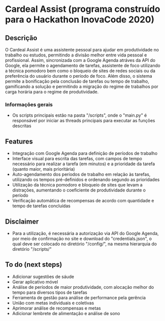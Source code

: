 # Cardeal Assist (programa construído para o Hackathon InovaCode 2020)

## Descrição

O Cardeal Assist é uma assistente pessoal para ajudar em produtividade no trabalho ou estudos, permitindo a divisão melhor entre vida pessoal e profissional. Assim, sincronizada com a Google Agenda atráves da API do Google, ela permite o agendamento de tarefas, assistente de foco utilizando a técnica pomodoro bem como o bloqueio de sites de redes sociais ou da preferência do usuário durante o período de foco. Além disso, o sistema permite a bonificação pela conclusão de tarefas ou tempo de trabalho, gamificando a solução e permitindo a migração do regime de trabalhos por carga horária para o regime de produtividade.    

### Informações gerais
- Os scripts principais estão na pasta "/scripts", onde o "main.py" é responsável por iniciar as threads principais para executar as funções descritas

## Features
- Integração com Google Agenda para definição de períodos de trabalho
- Interface visual para escrita das tarefas, com campos de tempo necessário para realizar a tarefa (em minutos) e a prioridade da tarefa (quanto maior, mais prioritária)
- Auto-agendamento dos períodos de trabalho em relação às tarefas, utilizando os tempos pré-definidos e ordenando segundo as prioridades
- Utilização da técnica pomodoro e bloqueio de sites que levam a distrações, aumentando o coeficiente de produtividade durante o período
- Verificação automática de recompensas de acordo com quantidade e tempo de tarefas concluídas

## Disclaimer
- Para a utilização, é necessária a autorização via API do Google Agenda, por meio de confirmação no site e download do "credentials.json", o qual deve ser colocado no diretório "/config/", na mesma hierarquia do diretório "/scripts/"

## To do (next steps)
- Adicionar sugestões de sáude
- Gerar aplicativo móvel
- Análise de períodos de maior produtividade, com alocação melhor do tempo para diversos tipos de tarefas
- Ferramenta de gestão para análise de performance pela gerência
- União com metas individuais e coletivas
- Aprimorar análise de recompensas e metas
- Adicionar lembrete de alimentação e análise de sono
